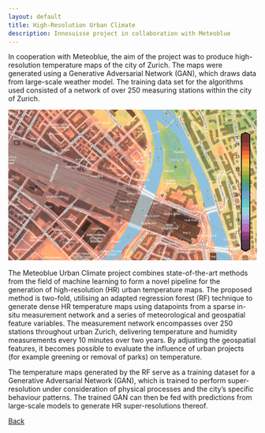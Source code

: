 ```yaml
---
layout: default
title: High-Resolution Urban Climate 
description: Innosuisse project in collaboration with Meteoblue
---
```


In cooperation with Meteoblue, the aim of the project was to produce high-resolution temperature maps of the city of Zurich. The maps were generated using a Generative Adversarial Network (GAN), which draws data from large-scale weather model. The training data set for the algorithms used consisted of a network of over 250 measuring stations within the city of Zurich.

![Branching](./../../pictures/meteoblue_stadtklima.png)

The Meteoblue Urban Climate project combines state-of-the-art methods from the field of machine learning to form a novel pipeline for the generation of high-resolution (HR) urban temperature maps. The proposed method is two-fold, utilising an adapted regression forest (RF) technique to generate dense HR temperature maps using datapoints from a sparse in-situ measurement network and a series of meteorological and geospatial feature variables. The measurement network encompasses over 250 stations throughout urban Zurich, delivering temperature and humidity measurements every 10 minutes over two years. By adjusting the geospatial features, it becomes possible to evaluate the influence of urban projects (for example greening or removal of parks) on temperature.

The temperature maps generated by the RF serve as a training dataset for a Generative Adversarial Network (GAN), which is trained to perform super-resolution under consideration of physical processes and the city’s specific behaviour patterns. The trained GAN can then be fed with predictions from large-scale models to generate HR super-resolutions thereof. 

[Back](https://intelligentsystemsinaviation.github.io/pages/research.html)